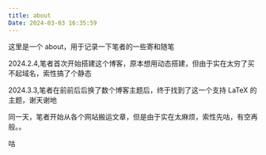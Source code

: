 ```yaml
---
title: about
Date: 2024-03-03 16:35:59
---
```


这里是一个 about，用于记录一下笔者的一些寄和随笔

2024.2.4,笔者首次开始搭建这个博客，原本想用动态搭建，但由于实在太穷了买不起域名，索性搞了个静态

2024.3.3,笔者在前前后后换了数个博客主题后，终于找到了这一个支持 LaTeX 的主题，谢天谢地

同一天，笔者开始从各个网站搬运文章，但是由于实在太麻烦，索性先咕，有空再般。。

咕
